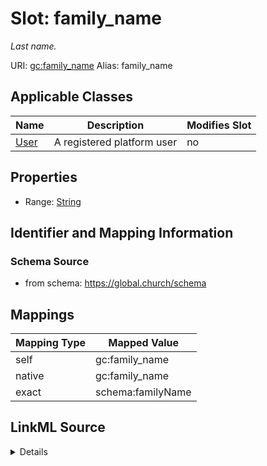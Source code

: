 

# Slot: family_name 


_Last name._





URI: [gc:family_name](https://global.church/schema/family_name)
Alias: family_name

<!-- no inheritance hierarchy -->





## Applicable Classes

| Name | Description | Modifies Slot |
| --- | --- | --- |
| [User](User.md) | A registered platform user |  no  |






## Properties

* Range: [String](String.md)




## Identifier and Mapping Information






### Schema Source


* from schema: https://global.church/schema




## Mappings

| Mapping Type | Mapped Value |
| ---  | ---  |
| self | gc:family_name |
| native | gc:family_name |
| exact | schema:familyName |




## LinkML Source

<details>
```yaml
name: family_name
description: Last name.
in_subset:
- user_core
- pii
from_schema: https://global.church/schema
exact_mappings:
- schema:familyName
rank: 1000
alias: family_name
domain_of:
- User
range: string

```
</details>